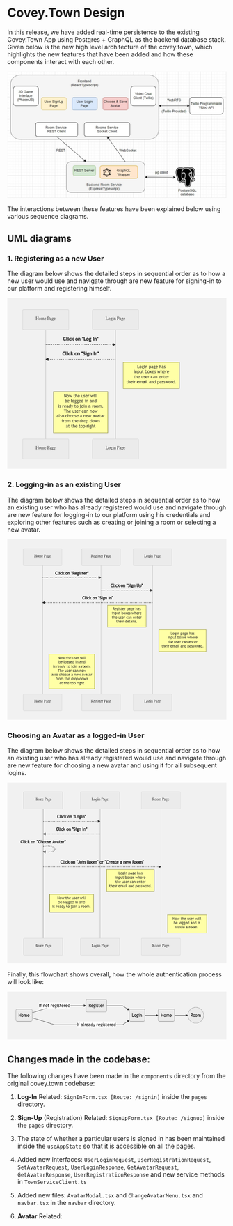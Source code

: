 # Covey.Town Design

In this release, we have added real-time persistence to the existing Covey.Town App using Postgres + GraphQL as the backend database stack. Given below is the new high level architecture of the covey.town, which highlights the new features that have been added and how these components interact with each other.

![Covey.Town Architecture](docs/covey-town-architecture.jpeg)

The interactions between these features have been explained below using various sequence diagrams.

## UML diagrams

### 1. Registering as a new User

The diagram below shows the detailed steps in sequential order as to how a new user would use and navigate through are new feature for signing-in to our platform and registering himself.

![Sign-up](docs/UML-signup.png)

### 2. Logging-in as an existing User

The diagram below shows the detailed steps in sequential order as to how an existing user who has already registered would use and navigate through are new feature for logging-in to our platform using his credentials and exploring other features such as creating or joining a room or selecting a new avatar.

![Log-in](docs/UML-login.png)

### Choosing an Avatar as a logged-in User

The diagram below shows the detailed steps in sequential order as to how an existing user who has already registered would use and navigate through are new feature for choosing a new avatar and using it for all subsequent logins.

![Avatar](docs/UML-avatar.png)

Finally, this flowchart shows overall, how the whole authentication process will look like:

![Covey.Town Architecture](docs/UML-authentication.png)

## Changes made in the codebase:

The following changes have been made in the `components` directory from the original covey.town codebase:

1. **Log-In** Related: `SignInForm.tsx [Route: /signin]` inside the `pages` directory.

2. **Sign-Up** (Registration) Related: `SignUpForm.tsx [Route: /signup]` inside the `pages` directory.

3. The state of whether a particular users is signed in has been maintained inside the `useAppState` so that it is accessible on all the pages.

4. Added new interfaces: `UserLoginRequest`, `UserRegistrationRequest`, `SetAvatarRequest`, `UserLoginResponse`, `GetAvatarRequest`, `GetAvatarResponse`, `UserRegistrationResponse` and new service methods in `TownServiceClient.ts`

5. Added new files: `AvatarModal.tsx` and `ChangeAvatarMenu.tsx` and `navbar.tsx` in the `navbar` directory.
6. **Avatar** Related:
